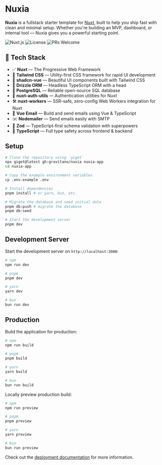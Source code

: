 # Nuxia

**Nuxia** is a fullstack starter template for [Nuxt](https://nuxt.com), built to help you ship fast with clean and minimal setup. Whether you're building an MVP, dashboard, or internal tool — Nuxia gives you a powerful starting point.

![Nuxt.js](https://img.shields.io/badge/Nuxt%203-Fullstack-00DC82?logo=nuxtdotjs&style=flat-square)
![License](https://img.shields.io/github/license/gravitano/nuxia?style=flat-square)
![PRs Welcome](https://img.shields.io/badge/PRs-welcome-brightgreen.svg?style=flat-square)

## 🔧 Tech Stack

* ✅ **Nuxt** — The Progressive Web Framework
* 🎨 **Tailwind CSS** — Utility-first CSS framework for rapid UI development
* 🧩 **shadcn-vue** — Beautiful UI components built with Tailwind CSS
* 🧠 **Drizzle ORM** — Headless TypeScript ORM with a head
* 🐘 **PostgreSQL** — Reliable open-source SQL database
* 🔐 **nuxt-auth-utils** — Authentication utilities for Nuxt
* 🛠️ **nuxt-workers** — SSR-safe, zero-config Web Workers integration for Nuxt
* 📨 **Vue Email** — Build and send emails using Vue & TypeScript
* ✉️ **Nodemailer** — Send emails easily with SMTP
* 🔎 **Zod** — TypeScript-first schema validation with superpowers
* 🌱 **TypeScript** — Full type safety across frontend & backend

## Setup

```bash
# Clone the repository using `giget`
npx giget@latest gh:gravitano/nuxia nuxia-app
cd nuxia-app

# Copy the example environment variables
cp .env.example .env

# Install dependencies
pnpm install # or yarn, bun, etc.

# Migrate the database and seed initial data
pnpm db:push # migrate the database
pnpm db:seed

# Start the development server
pnpm dev
```

## Development Server

Start the development server on `http://localhost:3000`:

```bash
# npm
npm run dev

# pnpm
pnpm dev

# yarn
yarn dev

# bun
bun run dev
```

## Production

Build the application for production:

```bash
# npm
npm run build

# pnpm
pnpm build

# yarn
yarn build

# bun
bun run build
```

Locally preview production build:

```bash
# npm
npm run preview

# pnpm
pnpm preview

# yarn
yarn preview

# bun
bun run preview
```

Check out the [deployment documentation](https://nuxt.com/docs/getting-started/deployment) for more information.
